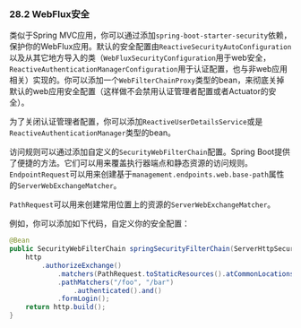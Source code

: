 ### 28.2 WebFlux安全

类似于Spring MVC应用，你可以通过添加`spring-boot-starter-security`依赖，保护你的WebFlux应用。默认的安全配置由`ReactiveSecurityAutoConfiguration`以及从其它地方导入的类（`WebFluxSecurityConfiguration`用于web安全，`ReactiveAuthenticationManagerConfiguration`用于认证配置，也与非web应用相关）实现的。你可以添加一个`WebFilterChainProxy`类型的bean，来彻底关掉默认的web应用安全配置（这样做不会禁用认证管理者配置或者Actuator的安全）。

为了关闭认证管理者配置，你可以添加`ReactiveUserDetailsService`或是`ReactiveAuthenticationManager`类型的bean。

访问规则可以通过添加自定义的`SecurityWebFilterChain`配置。Spring Boot提供了便捷的方法。它们可以用来覆盖执行器端点和静态资源的访问规则。`EndpointRequest`可以用来创建基于`management.endpoints.web.base-path`属性的`ServerWebExchangeMatcher`。

`PathRequest`可以用来创建常用位置上的资源的`ServerWebExchangeMatcher`。

例如，你可以添加如下代码，自定义你的安全配置：
```java
@Bean
public SecurityWebFilterChain springSecurityFilterChain(ServerHttpSecurity http) {
	http
		.authorizeExchange()
			.matchers(PathRequest.toStaticResources().atCommonLocations()).permitAll()
			.pathMatchers("/foo", "/bar")
				.authenticated().and()
			.formLogin();
	return http.build();
}
```